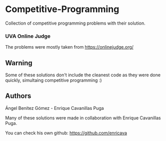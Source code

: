 # Competitive-Programming
Collection of competitive programming problems with their solution.

### UVA Online Judge
The problems were mostly taken from https://onlinejudge.org/

## Warning
Some of these solutions don't include the cleanest code as they were done quickly, simultaing competitive programming :)

## Authors
Ángel Benítez Gómez - Enrique Cavanillas Puga

Many of these solutions were made in collaboration with Enrique Cavanillas Puga.

You can check his own github: https://github.com/enricava
